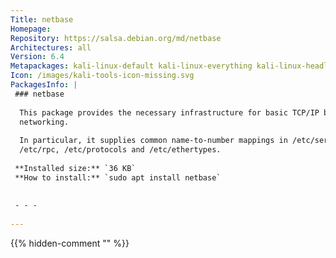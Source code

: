 ```yaml
---
Title: netbase
Homepage: 
Repository: https://salsa.debian.org/md/netbase
Architectures: all
Version: 6.4
Metapackages: kali-linux-default kali-linux-everything kali-linux-headless kali-linux-large kali-linux-nethunter kali-tools-802-11 kali-tools-bluetooth kali-tools-database kali-tools-exploitation kali-tools-forensics kali-tools-identify kali-tools-information-gathering kali-tools-passwords kali-tools-post-exploitation kali-tools-reporting kali-tools-respond kali-tools-reverse-engineering kali-tools-sniffing-spoofing kali-tools-social-engineering kali-tools-top10 kali-tools-voip kali-tools-vulnerability kali-tools-web kali-tools-wireless 
Icon: /images/kali-tools-icon-missing.svg
PackagesInfo: |
 ### netbase
 
  This package provides the necessary infrastructure for basic TCP/IP based
  networking.
   
  In particular, it supplies common name-to-number mappings in /etc/services,
  /etc/rpc, /etc/protocols and /etc/ethertypes.
 
 **Installed size:** `36 KB`  
 **How to install:** `sudo apt install netbase`  
 
 
 - - -
 
---
```

{{% hidden-comment "<!--Do not edit anything above this line-->" %}}
